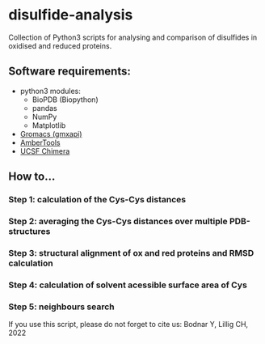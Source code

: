# disulfide-analysis
Collection of Python3 scripts for analysing and comparison of disulfides in oxidised and reduced proteins.
## Software requirements:
- python3 modules:
  - BioPDB (Biopython)
  - pandas
  - NumPy
  - Matplotlib
- [Gromacs (gmxapi)](https://manual.gromacs.org/documentation/2020.1/gmxapi/index.html)
- [AmberTools](https://ambermd.org/AmberTools.php)
- [UCSF Chimera](https://www.cgl.ucsf.edu/chimera/)


## How to...
### Step 1: calculation of the Cys-Cys distances 
### Step 2: averaging the Cys-Cys distances over multiple PDB-structures
### Step 3: structural alignment of ox and red proteins and RMSD calculation
### Step 4: calculation of solvent acessible surface area of Cys
### Step 5: neighbours search


If you use this script, please do not forget to cite us:
Bodnar Y, Lillig CH, 2022
